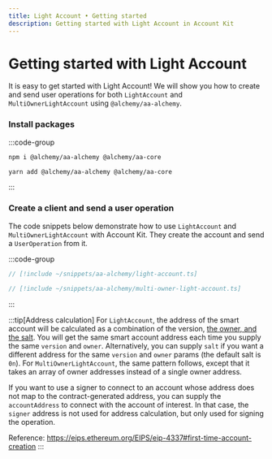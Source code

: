 ```yaml
---
title: Light Account • Getting started
description: Getting started with Light Account in Account Kit
---
```



# Getting started with Light Account

It is easy to get started with Light Account! We will show you how to create and send user operations for both `LightAccount` and `MultiOwnerLightAccount` using `@alchemy/aa-alchemy`.

### Install packages

:::code-group

```bash [npm]
npm i @alchemy/aa-alchemy @alchemy/aa-core
```

```bash [yarn]
yarn add @alchemy/aa-alchemy @alchemy/aa-core
```

:::

### Create a client and send a user operation

The code snippets below demonstrate how to use `LightAccount` and `MultiOwnerLightAccount` with Account Kit. They create the account and send a `UserOperation` from it.

:::code-group

```ts [light-account.ts]
// [!include ~/snippets/aa-alchemy/light-account.ts]
```

```ts [multi-owner-light-account.ts]
// [!include ~/snippets/aa-alchemy/multi-owner-light-account.ts]
```

:::

:::tip[Address calculation]
For `LightAccount`, the address of the smart account will be calculated as a combination of the version, [the owner, and the salt](https://github.com/alchemyplatform/light-account/blob/v2.0.0/src/LightAccountFactory.sol#L24-L33). You will get the same smart account address each time you supply the same `version` and `owner`. Alternatively, you can supply `salt` if you want a different address for the same `version` and `owner` params (the default salt is `0n`). For `MultiOwnerLightAccount`, the same pattern follows, except that it takes an array of owner addresses instead of a single owner address.

If you want to use a signer to connect to an account whose address does not map to the contract-generated address, you can supply the `accountAddress` to connect with the account of interest. In that case, the `signer` address is not used for address calculation, but only used for signing the operation.

Reference: https://eips.ethereum.org/EIPS/eip-4337#first-time-account-creation
:::
